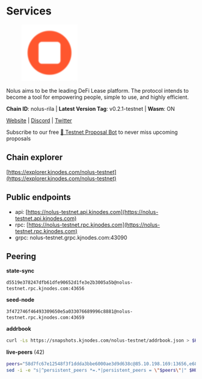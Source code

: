 # Services

<figure><img src="https://raw.githubusercontent.com/kj89/cosmos-images/main/logos/nolus.png" width="150" alt=""><figcaption></figcaption></figure>

Nolus aims to be the leading DeFi Lease platform. The protocol  intends to become a tool for empowering people, simple to use, and highly efficient.

**Chain ID**: nolus-rila | **Latest Version Tag**: v0.2.1-testnet | **Wasm**: ON

[Website](https://www.nolus.io) | [Discord](https://discord.gg/nolus-protocol) | [Twitter](https://twitter.com/NolusProtocol)



Subscribe to our free [🤖 Testnet Proposal Bot](https://t.me/kjnodes_testnet_proposal_bot) to never miss upcoming proposals


## Chain explorer
[https://explorer.kjnodes.com/nolus-testnet](https://explorer.kjnodes.com/nolus-testnet)

## Public endpoints

* api: [https://nolus-testnet.api.kjnodes.com](https://nolus-testnet.api.kjnodes.com)
* rpc: [https://nolus-testnet.rpc.kjnodes.com](https://nolus-testnet.rpc.kjnodes.com)
* grpc: nolus-testnet.grpc.kjnodes.com:43090

## Peering

**state-sync**

```text
d5519e378247dfb61dfe90652d1fe3e2b3005a5b@nolus-testnet.rpc.kjnodes.com:43656
```

**seed-node**

```text
3f472746f46493309650e5a033076689996c8881@nolus-testnet.rpc.kjnodes.com:43659
```

**addrbook**
```bash
curl -Ls https://snapshots.kjnodes.com/nolus-testnet/addrbook.json > $HOME/.nolus/config/addrbook.json
```

**live-peers** (42)
```bash
peers="58d7fc67e12548f3f1ddda3bbe6000ae3d9d638c@85.10.198.169:13656,e6815712c11d21d3fed33c80c49f416bc8f186ae@165.232.74.22:26656,38e75806248cd215e1e71d94e3db8c08bcf87702@95.214.55.138:27656,7d612038eff1694a5b70d954c94a2dc84700f910@91.230.110.94:26656,441ee01f2bb396bf4116f197e4d9eefbd88f5e10@65.109.122.105:60756,b7d04a32d5c0e9b7e1095c4d81f5bebfd03138db@65.108.8.28:61456,33f4b7f56b6708526f0638162f020394de0ce5e9@65.21.229.33:28656,ca83b6457bfce88d892646b6afb51165ec3e94d4@135.181.183.93:22656,fcb82df30d2056c3af024fb389e173d683fe8229@65.108.105.48:19756,50d786a2d242839fe2bdb69bee694d7ffa455824@5.161.60.42:18656,d71f6a702561b08023810464a96668045dbabd9e@95.214.55.25:26656,236a2626ad46bb671b200883b6105350310372ef@135.181.81.65:37656,8b0b427b4567a7a66f05fab1146ee97b52ad7958@93.189.30.119:26656,e3a3f95c1b78964123c1070cde177459aaf47da5@184.174.38.161:26656,8f767a425f5c6de20ffc435154c6351d118b806e@207.180.243.64:46656,2e146ac9281e3797cbe1ad053e5ce6046b972c15@65.109.140.29:37656,8d85b69ea7175ce0cf6ec7badae239339d6525db@81.0.218.59:26656,654e76e7d4b27fdb3a931fe2d44c51184d8a5731@5.161.78.48:26656,d5519e378247dfb61dfe90652d1fe3e2b3005a5b@65.109.68.190:43656,367fb20ca2380ebbb73eb19b772564383b0f37ee@65.21.123.172:26656,ad18ca2114435eda4e5b0d098fa8d6e3af2ad29d@35.238.107.65:26656,5c2a752c9b1952dbed075c56c600c3a79b58c395@195.3.220.135:27016,3413989cce29fa5913eb149cbdee4ea5ee02b579@194.34.232.124:55656,46e87e63ebfb628613a7c33ff69946ebd45fa510@176.99.142.180:36656,e4b7228ccadf3180e6e323aa4c0c97946ac054dc@65.109.112.20:11134,08b5a884e8bd33e1b11c6ce41daa8a032895709b@217.76.53.145:26656,dba152eadb37e427969c2bd8b6a31e930879f571@152.70.188.61:26656,447981e6cc73bb67ecd1882b32ad1e4b2e69e432@92.119.112.175:26656,73176af073e4f89609db7aa4ec3561ce1b98d308@85.10.193.246:32656,8cf5b590bb5791ffeab8a16b5ca5875651ea2a43@78.24.219.64:26656,cd67fc6e6c306dbb863f381c926135d6b97fe685@65.109.85.155:41656,e84c51a539d705787644e235faab6bccd4b73bdd@5.61.33.18:26656,ab7933caf0b6d79edfea4a582e298c0f90ce7d5e@14.160.120.50:26656,4b10d01268e5e70f7df51aeb27d15e0bfdda54b7@65.108.227.112:11656,3577f8c3aa36c31b7ef2990e8521698786c8754c@65.21.226.230:29656,5b7092ce1624e8a23a5d90897c4c5231fb7b1238@185.245.183.172:16656,de612f6c77689072fddb192b57dcef8b23997afa@207.244.248.145:37656,e0aac09f3de68abf583b0e3994228ee8bd19d1eb@168.119.124.130:45659,7f0df6c186a5d2215683a299b0445f172a94197b@184.174.34.72:26656,9732904ab824803c37399140e6bab053452c77d4@89.117.62.158:26656,43e6a1f6f6d0d8d1fd7e7f8e13ca92ca3969433e@65.21.207.188:26656,4c70dbb030c7b38e8f16999787074ed5ae33ba0a@94.250.202.17:26656"
sed -i -e "s|^persistent_peers *=.*|persistent_peers = \"$peers\"|" $HOME/.nolus/config/config.toml
```

